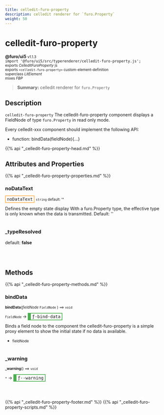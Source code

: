 ```yaml
---
title: celledit-furo-property
description: celledit renderer for `furo.Property`
weight: 50
---
```


# celledit-furo-property
**@furo/ui5** <small>v1.1.3</small>
<br>`import '@furo/ui5/src/typerenderer/celledit-furo-property.js';`<small>
<br>exports *CelleditFuroProperty* js
<br>exports `<celledit-furo-property>` custom-element-definition
<br>superclass *LitElement*
<br> mixes *FBP*</small>

> **Summary:** celledit renderer for `furo.Property`

## Description

`celledit-furo-property`
The celledit-furo-property component displays a FieldNode of type `furo.Property` in read only mode.

Every celledit-xxx component should implement the following API:
- function: bindData(fieldNode){...}

{{% api "_celledit-furo-property-head.md" %}}

## Attributes and Properties
{{% api "_celledit-furo-property-properties.md" %}}







### **noDataText**

<span  style="border-width:2px; border-style: solid;border-color:  rgb(255, 182, 91);font-family:monospace; padding:2px 4px;">noDataText</span>
<small>`string` default: **&#39;&#39;**</small>

Defines the empty state display
With a furo.Property type, the effective type is only known when the data is transmitted.
Default: ''
<br><br>

### **_typeResolved**
default: **false**</small>


<br><br>

## Methods
{{% api "_celledit-furo-property-methods.md" %}}


### **bindData**
<small>**bindData**(*fieldNode* `FieldNode` ) ⟹ `void`</small>

<small>`FieldNode` </small> →
<span  style="border-width:2px 2px 2px 10px; border-style: solid;border-color:  rgb(76, 175, 80);font-family:monospace; padding:2px 4px;">ƒ-bind-data</span>

Binds a field node to the component
the celledit-furo-property is a simple proxy element to show
the initial state if no data is available.

- <small>fieldNode </small>
<br><br>



### **_warning**
<small>**_warning**() ⟹ `void`</small>

<small>`*`</small> →
<span  style="border-width:2px 2px 2px 10px; border-style: solid;border-color:  rgb(76, 175, 80);font-family:monospace; padding:2px 4px;">ƒ--warning</span>



<br><br>






{{% api "_celledit-furo-property-footer.md" %}}
{{% api "_celledit-furo-property-scripts.md" %}}
